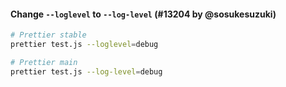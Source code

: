 #### Change `--loglevel` to `--log-level` (#13204 by @sosukesuzuki)

<!-- prettier-ignore -->
```sh
# Prettier stable
prettier test.js --loglevel=debug

# Prettier main
prettier test.js --log-level=debug
```
